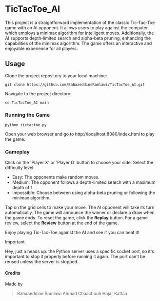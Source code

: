 # TicTacToe_AI

This project is a straightforward implementation of the classic Tic-Tac-Toe game with an AI opponent. It allows users to play against the computer, which employs a minimax algorithm for intelligent moves. Additionally, the AI supports depth-limited search and alpha-beta pruning, enhancing the capabilities of the minimax algorithm.
The game offers an interactive and enjoyable experience for all players.

## Usage

Clone the project repository to your local machine:
```
git clone https://github.com/BahaaeddineRamlawi/TicTacToe_AI.git
```
Navigate to the project directory:
```
cd TicTacToe_AI-main
```

### Running the Game
```
python tictactoe.py
```
Open your web browser and go to http://localhost:8080/index.html to play the game.

### Gameplay

Click on the 'Player X' or 'Player O' button to choose your side.
Select the difficulty level:
- Easy: The opponents make random moves.
- Medium: The opponent follows a depth-limited search with a maximum depth of 1.
- Impossible: Choose between using alpha-beta pruning or following the minimax algorithm.

Tap on the grid cells to make your move. The AI opponent will take its turn automatically.
The game will announce the winner or declare a draw when the game ends.
To reset the game, click the **Replay** button.
For a game review, select the **Review** button at the end of the game.

Enjoy playing Tic-Tac-Toe against the AI and see if you can beat it!

> [!IMPORTANT]
> Hey, just a heads up: the Python server uses a specific socket port, so it's important to stop it properly before running it again. The port can't be reused unless the server is stopped..

#### Credits

Made by
> Bahaaeddine Ramlawi
> Ahmad Chaachouh
> Hajar Kattaa
